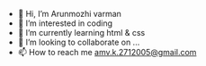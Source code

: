 - 👋 Hi, I’m Arunmozhi varman
- 👀 I’m interested in coding
- 🌱 I’m currently learning html & css
- 💞️ I’m looking to collaborate on ...
- 📫 How to reach me amv.k.2712005@gmail.com

<!---
AMV0027/AMV0027 is a ✨ special ✨ repository because its `README.md` (this file) appears on your GitHub profile.
You can click the Preview link to take a look at your changes.
--->
